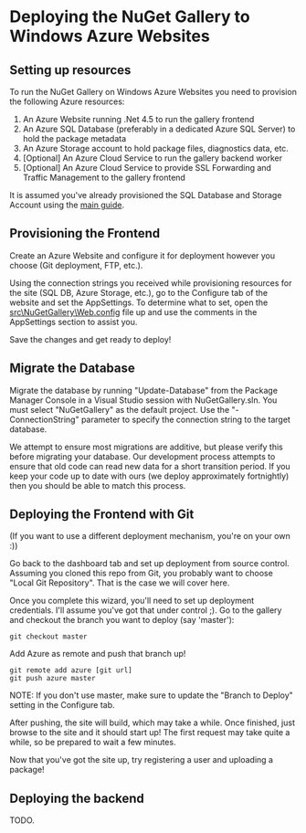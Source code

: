 # Deploying the NuGet Gallery to Windows Azure Websites

## Setting up resources
To run the NuGet Gallery on Windows Azure Websites you need to provision the following Azure resources:

1. An Azure Website running .Net 4.5 to run the gallery frontend
2. An Azure SQL Database (preferably in a dedicated Azure SQL Server) to hold the package metadata
3. An Azure Storage account to hold package files, diagnostics data, etc.
4. [Optional] An Azure Cloud Service to run the gallery backend worker
5. [Optional] An Azure Cloud Service to provide SSL Forwarding and Traffic Management to the gallery frontend

It is assumed you've already provisioned the SQL Database and Storage Account using the [main guide](../README.md).

## Provisioning the Frontend
Create an Azure Website and configure it for deployment however you choose (Git deployment, FTP, etc.).

Using the connection strings you received while provisioning resources for the site (SQL DB, Azure Storage, etc.), go to the Configure tab of the website and set the AppSettings. To determine what to set, open the [src\NuGetGallery\Web.config](../../../src/NuGetGallery/Web.config) file up and use the comments in the AppSettings section to assist you.

Save the changes and get ready to deploy!

## Migrate the Database
Migrate the database by running "Update-Database" from the Package Manager Console in a Visual Studio session with NuGetGallery.sln. You must select "NuGetGallery" as the default project. Use the "-ConnectionString" parameter to specify the connection string to the target database.

We attempt to ensure most migrations are additive, but please verify this before migrating your database. Our development process attempts to ensure that old code can read new data for a short transition period. If you keep your code up to date with ours (we deploy approximately fortnightly) then you should be able to match this process.

## Deploying the Frontend with Git
(If you want to use a different deployment mechanism, you're on your own :))

Go back to the dashboard tab and set up deployment from source control. Assuming you cloned this repo from Git, you probably want to choose "Local Git Repository". That is the case we will cover here.

Once you complete this wizard, you'll need to set up deployment credentials. I'll assume you've got that under control ;). Go to the gallery and checkout the branch you want to deploy (say 'master'):

```
git checkout master
```

Add Azure as remote and push that branch up!

```
git remote add azure [git url]
git push azure master
```

NOTE: If you don't use master, make sure to update the "Branch to Deploy" setting in the Configure tab.

After pushing, the site will build, which may take a while. Once finished, just browse to the site and it should start up! The first request may take quite a while, so be prepared to wait a few minutes.

Now that you've got the site up, try registering a user and uploading a package!

## Deploying the backend
TODO.
